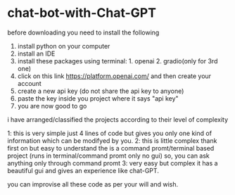 # chat-bot-with-Chat-GPT


before downloading you need to install the following
1. install python on your computer
2. install an IDE
3. install these packages using terminal:
                                       1. openai
                                       2. gradio(only for 3rd one)
4. click on this link https://platform.openai.com/ and then create your account 
5. create a new api key (do not share the api key to anyone)
6. paste the key inside you project where it says "api key"
7. you are now good to go


i have arranged/classified the projects according to their level of complexity

1: this is very simple just 4 lines of code but gives you only one kind of information which can be modifyed by you.
2: this is little complex thank first on but easy to understand the is a command promt/terminal based project (runs in terminal/command promt only no gui) so, you can      ask anything only through command promt
3: very easy but complex it has a beautiful gui and gives an experience like chat-GPT.

you can improvise all these code as per your will and wish.
